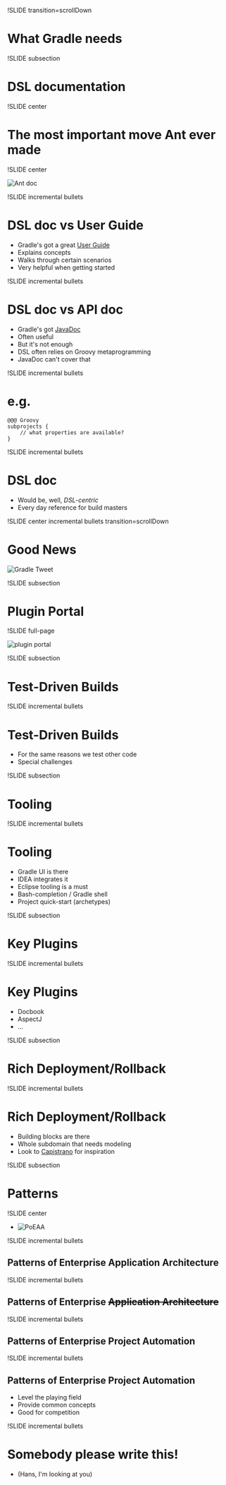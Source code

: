 !SLIDE transition=scrollDown

# What Gradle needs

!SLIDE subsection

# DSL documentation


!SLIDE center

# The most important move Ant ever made


!SLIDE center

![Ant doc](ant_manual.png)


!SLIDE incremental bullets

# DSL doc vs User Guide
* Gradle's got a great [User Guide](http://gradle.org/0.9-rc-3/docs/userguide/userguide_single.html)
* Explains concepts
* Walks through certain scenarios
* Very helpful when getting started


!SLIDE incremental bullets

# DSL doc vs API doc
* Gradle's got [JavaDoc](http://gradle.org/0.9-rc-3/docs/javadoc)
* Often useful
* But it's not enough
* DSL often relies on Groovy metaprogramming
* JavaDoc can't cover that


!SLIDE incremental bullets

# e.g.

    @@@ Groovy
    subprojects {
        // what properties are available?
    }


!SLIDE incremental bullets

# DSL doc

* Would be, well, *DSL-centric*
* Every day reference for build masters


!SLIDE center incremental bullets transition=scrollDown

# Good News

![Gradle Tweet](gradle_dsl_tweet.png)



!SLIDE subsection

# Plugin Portal


!SLIDE full-page

![plugin portal](plugin_portal.png)


!SLIDE subsection

# Test-Driven Builds


!SLIDE incremental bullets

# Test-Driven Builds

* For the same reasons we test other code
* Special challenges


!SLIDE subsection

# Tooling


!SLIDE incremental bullets

# Tooling

* Gradle UI is there
* IDEA integrates it
* Eclipse tooling is a must
* Bash-completion / Gradle shell
* Project quick-start (archetypes)


!SLIDE subsection

# Key Plugins


!SLIDE incremental bullets

# Key Plugins

* Docbook
* AspectJ
* ...



!SLIDE subsection

# Rich Deployment/Rollback


!SLIDE incremental bullets

# Rich Deployment/Rollback

* Building blocks are there
* Whole subdomain that needs modeling
* Look to [Capistrano](https://github.com/capistrano/capistrano) for inspiration



!SLIDE subsection

# Patterns


!SLIDE center

* ![PoEAA](PoEAA.jpeg)


!SLIDE incremental bullets

## Patterns of Enterprise Application Architecture


!SLIDE incremental bullets

## Patterns of Enterprise <strike>Application Architecture</strike>


!SLIDE incremental bullets

## Patterns of Enterprise Project Automation


!SLIDE incremental bullets

## Patterns of Enterprise Project Automation

* Level the playing field
* Provide common concepts
* Good for competition


!SLIDE incremental bullets

# Somebody please write this!
* (Hans, I'm looking at you)
